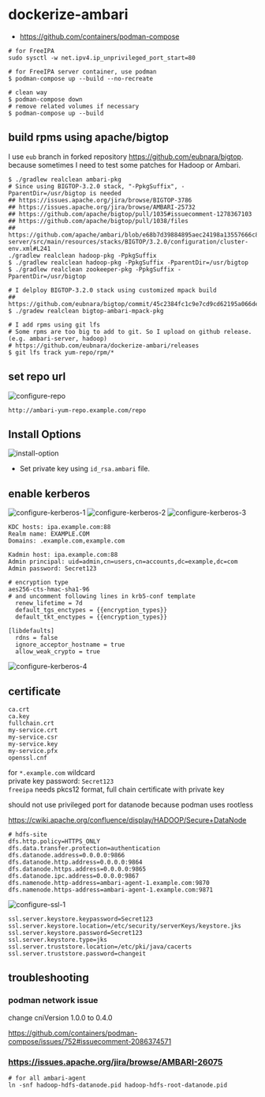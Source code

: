 # dockerize-ambari

- https://github.com/containers/podman-compose

```
# for FreeIPA
sudo sysctl -w net.ipv4.ip_unprivileged_port_start=80

# for FreeIPA server container, use podman
$ podman-compose up --build --no-recreate

# clean way
$ podman-compose down
# remove related volumes if necessary
$ podman-compose up --build
```

## build rpms using apache/bigtop

I use `eub` branch in forked repository https://github.com/eubnara/bigtop. because sometimes I need to test some patches for Hadoop or Ambari.

```
$ ./gradlew realclean ambari-pkg
# Since using BIGTOP-3.2.0 stack, "-PpkgSuffix", -PparentDir=/usr/bigtop is needed
## https://issues.apache.org/jira/browse/BIGTOP-3786
## https://issues.apache.org/jira/browse/AMBARI-25732
## https://github.com/apache/bigtop/pull/1035#issuecomment-1278367103
## https://github.com/apache/bigtop/pull/1038/files
## https://github.com/apache/ambari/blob/e68b7d39884895aec24198a13557666c815b7107/ambari-server/src/main/resources/stacks/BIGTOP/3.2.0/configuration/cluster-env.xml#L241
./gradlew realclean hadoop-pkg -PpkgSuffix
$ ./gradlew realclean hadoop-pkg -PpkgSuffix -PparentDir=/usr/bigtop
$ ./gradlew realclean zookeeper-pkg -PpkgSuffix -PparentDir=/usr/bigtop

# I delploy BIGTOP-3.2.0 stack using customized mpack build
## https://github.com/eubnara/bigtop/commit/45c2384fc1c9e7cd9cd62195a066dee034fad25e
$ ./gradew realclean bigtop-ambari-mpack-pkg

# I add rpms using git lfs
# Some rpms are too big to add to git. So I upload on github release. (e.g. ambari-server, hadoop)
# https://github.com/eubnara/dockerize-ambari/releases
$ git lfs track yum-repo/rpm/*
```


## set repo url

![configure-repo](images/configure-repo.png)
```
http://ambari-yum-repo.example.com/repo
```

## Install Options

![install-option](images/install-option.png)

- Set private key using `id_rsa.ambari` file.


## enable kerberos

![configure-kerberos-1](images/configure-kerberos-1.png)
![configure-kerberos-2](images/configure-kerberos-2.png)
![configure-kerberos-3](images/configure-kerberos-3.png)



```
KDC hosts: ipa.example.com:88
Realm name: EXAMPLE.COM
Domains: .example.com,example.com
```
```
Kadmin host: ipa.example.com:88
Admin principal: uid=admin,cn=users,cn=accounts,dc=example,dc=com
Admin password: Secret123
```

```
# encryption type
aes256-cts-hmac-sha1-96
# and uncomment following lines in krb5-conf template
  renew_lifetime = 7d
  default_tgs_enctypes = {{encryption_types}}
  default_tkt_enctypes = {{encryption_types}}
```


```
[libdefaults]
  rdns = false
  ignore_acceptor_hostname = true
  allow_weak_crypto = true
```

![configure-kerberos-4](images/configure-kerberos-4.png)


## certificate

```
ca.crt
ca.key
fullchain.crt
my-service.crt
my-service.csr
my-service.key
my-service.pfx
openssl.cnf
```

for `*.example.com` wildcard\
private key password: `Secret123`\
`freeipa` needs pkcs12 format, full chain certificate with private key


should not use privileged port for datanode because podman uses rootless

https://cwiki.apache.org/confluence/display/HADOOP/Secure+DataNode

```
# hdfs-site
dfs.http.policy=HTTPS_ONLY
dfs.data.transfer.protection=authentication
dfs.datanode.address=0.0.0.0:9866
dfs.datanode.http.address=0.0.0.0:9864
dfs.datanode.https.address=0.0.0.0:9865
dfs.datanode.ipc.address=0.0.0.0:9867
dfs.namenode.http-address=ambari-agent-1.example.com:9870
dfs.namenode.https-address=ambari-agent-1.example.com:9871
```




![configure-ssl-1](images/configure-ssl-1.png)

```
ssl.server.keystore.keypassword=Secret123
ssl.server.keystore.location=/etc/security/serverKeys/keystore.jks
ssl.server.keystore.password=Secret123
ssl.server.keystore.type=jks
ssl.server.truststore.location=/etc/pki/java/cacerts
ssl.server.truststore.password=changeit
```



## troubleshooting

### podman network issue

change cniVersion 1.0.0 to 0.4.0

https://github.com/containers/podman-compose/issues/752#issuecomment-2086374571


### https://issues.apache.org/jira/browse/AMBARI-26075

```
# for all ambari-agent
ln -snf hadoop-hdfs-datanode.pid hadoop-hdfs-root-datanode.pid
```
